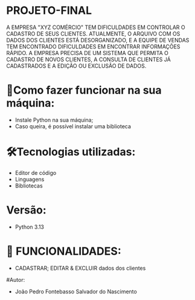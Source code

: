 # PROJETO-FINAL
A EMPRESA "XYZ COMÉRCIO" TEM DIFICULDADES EM CONTROLAR O
CADASTRO DE SEUS CLIENTES. ATUALMENTE, O ARQUIVO COM OS DADOS
DOS CLIENTES ESTÁ DESORGANIZADO, E A EQUIPE DE VENDAS TEM
ENCONTRADO DIFICULDADES EM ENCONTRAR INFORMAÇÕES RÁPIDO. A
EMPRESA PRECISA DE UM SISTEMA QUE PERMITA O CADASTRO DE NOVOS
CLIENTES, A CONSULTA DE CLIENTES JÁ CADASTRADOS E A EDIÇÃO OU
EXCLUSÃO DE DADOS.

# 🔌Como fazer funcionar na sua máquina:

- Instale Python na sua máquina;
- Caso queira, é possível instalar uma biblioteca

# 🛠️Tecnologias utilizadas:

- Editor de código
- Linguagens
- Bibliotecas

# Versão:

- Python 3.13

# 📖 FUNCIONALIDADES:

- CADASTRAR; EDITAR & EXCLUIR dados dos clientes

#Autor:

- João Pedro Fontebasso Salvador do Nascimento
